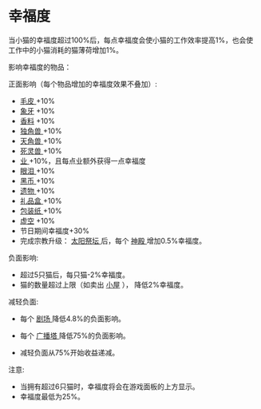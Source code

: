 # 幸福度

当小猫的幸福度超过100%后，每点幸福度会使小猫的工作效率提高1%，也会使工作中的小猫消耗的猫薄荷增加1%。

影响幸福度的物品：

正面影响（每个物品增加的幸福度效果不叠加）:
* <a href="?file=003-资源大全/42-毛皮"> 毛皮 </a> +10% 
* <a href="?file=003-资源大全/43-象牙"> 象牙</a> +10% 
* <a href="?file=003-资源大全/44-香料"> 香料</a> +10% 
* <a href="?file=003-资源大全/45-独角兽"> 独角兽 </a> +10% 
* <a href="?file=003-资源大全/46-天角兽"> 天角兽 </a> +10% 
* <a href="?file=003-资源大全/47-死灵兽"> 死灵兽 </a> +10%
* <a href="?file=003-资源大全/49-业"> 业 </a> +10%，且每点业额外获得一点幸福度  
* <a href="?file=003-资源大全/48-眼泪"> 眼泪 </a> +10%
* <a href="?file=003-资源大全/54-黑币"> 黑币 </a> +10% 
* <a href="?file=003-资源大全/22-遗物"> 遗物 </a> +10% 
* <a href="?file=003-资源大全/51-礼品盒"> 礼品盒 </a> +10% 
* <a href="?file=003-资源大全/52-包装纸"> 包装纸 </a> +10% 
* <a href="?file=003-资源大全/53-虚空"> 虚空</a> +10%
* 节日期间幸福度+30%
* 完成宗教升级：
    <a href="?file=001-猫咪百科/06-宗教/002-太阳教团#太阳祭坛"> 太阳祭坛
    </a>
    后，每个
    <a href="?file=001-猫咪百科/01-建筑物/07-文化建筑#神殿"> 神殿
    </a> 增加0.5%幸福度。

负面影响:
* 超过5只猫后，每只猫-2%幸福度。
* 猫的数量超过上限（如卖出
    <a href="?file=001-猫咪百科/01-建筑物/02-猫口建筑#小屋"> 小屋</a>
    ），
    降低2%幸福度。

减轻负面:
* 每个
    <a href="?file=001-猫咪百科/01-建筑物/07-文化建筑#剧场"> 
    剧场
    </a>降低4.8%的负面影响。
* 每个
    <a href="?file=001-猫咪百科/01-建筑物/07-文化建筑#广播塔"> 
    广播塔
    </a>降低75%的负面影响。

* 减轻负面从75%开始收益递减。

注意:
* 当拥有超过6只猫时，幸福度将会在游戏面板的上方显示。
* 幸福度最低为25%。
